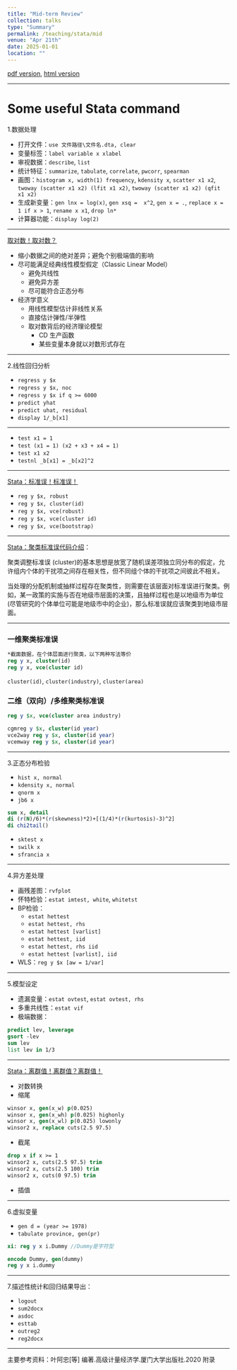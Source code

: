 ```yaml
---
title: "Mid-term Review"
collection: talks
type: "Summary"
permalink: /teaching/stata/mid
venue: "Apr 21th"
date: 2025-01-01
location: ""
---
```


[pdf version](http://xishanyu2.github.io/files/Heteroskedasticity.pdf), [html version](http://xishanyu2.github.io/files/Heteroskedasticity.html)

---

# Some useful Stata command
1.数据处理
- 打开文件：`use 文件路径\文件名.dta, clear`
- 变量标签：`label variable x xlabel`
- 审视数据：`describe`, `list`
- 统计特征：`summarize`, `tabulate`, `correlate`, `pwcorr`, `spearman`
- 画图：`histogram x, width(1) frequency`, `kdensity x`, `scatter x1 x2`, 
	`twoway (scatter x1 x2) (lfit x1 x2)`, `twoway (scatter x1 x2) (qfit x1 x2)`
- 生成新变量：`gen lnx = log(x)`, `gen xsq =  x^2`, `gen x = .`, 
	`replace x = 1 if x > 1`, `rename x x1`, `drop ln*`
- 计算器功能：`display log(2)`

---

[取对数！取对数？](https://www.lianxh.cn/details/615.html)

- 缩小数据之间的绝对差异；避免个别极端值的影响
- 尽可能满足经典线性模型假定（Classic Linear Model）
	- 避免共线性
	- 避免异方差
	- 尽可能符合正态分布
- 经济学意义
	- 用线性模型估计非线性关系
	- 直接估计弹性/半弹性
	- 取对数背后的经济理论模型
		- CD 生产函数
		- 某些变量本身就以对数形式存在


---

2.线性回归分析
- `regress y $x`
- `regress y $x, noc`
- `regress y $x if q >= 6000`
- `predict yhat`
- `predict uhat, residual`
- `display 1/_b[x1]`

---

- `test x1 = 1`
- `test (x1 = 1) (x2 + x3 + x4 = 1)`
- `test x1 x2`
- `testnl _b[x1] = _b[x2]^2`

---

 [Stata：标准误！标准误！](https://www.lianxh.cn/news/e365187a50dc3.html)
 
- `reg y $x, robust`
- `reg y $x, cluster(id)`
- `reg y $x, vce(robust)`
- `reg y $x, vce(cluster id)`
- `reg y $x, vce(bootstrap)`

---

[Stata：聚类标准误代码介绍](https://www.lianxh.cn/details/1189.html)：

聚类调整标准误 (cluster)的基本思想是放宽了随机误差项独立同分布的假定，允许组内个体的干扰项之间存在相关性，但不同组个体的干扰项之间彼此不相关。

当处理的分配机制或抽样过程存在聚类性，则需要在该层面对标准误进行聚类。例如，某一政策的实施与否在地级市层面的决策，且抽样过程也是以地级市为单位 (尽管研究的个体单位可能是地级市中的企业)，那么标准误就应该聚类到地级市层面。

---

### 一维聚类标准误

```stata
*截面数据，在个体层面进行聚类，以下两种写法等价
reg y x, cluster(id)
reg y x, vce(cluster id)
```

`cluster(id)`, `cluster(industry)`, `cluster(area)`

### 二维（双向）/多维聚类标准误

```stata
reg y $x, vce(cluster area industry)
```

```stata
cgmreg y $x, cluster(id year)
vce2way reg y $x, cluster(id year)
vcemway reg y $x, cluster(id year)
```

---

3.正态分布检验
- `hist x, normal`
- `kdensity x, normal`
- `qnorm x`
- `jb6 x`
```stata
sum x, detail
di (r(N)/6)*(r(skewness)*2)+[(1/4)*(r(kurtosis)-3)^2]
di chi2tail()
```
- `sktest x`
- `swilk x`
- `sfrancia x`

 ---
4.异方差处理
- 画残差图：`rvfplot`
- 怀特检验：`estat imtest, white`, `whitetst`
- BP检验：
	- `estat hettest`
	- `estat hettest, rhs`
	- `estat hettest [varlist]`
	- `estat hettest, iid`
	- `estat hettest, rhs iid`
	- `estat hettest [varlist], iid`
- WLS：`reg y $x [aw = 1/var]`

---

5.模型设定
- 遗漏变量：`estat ovtest`, `estat ovtest, rhs`
- 多重共线性：`estat vif`
- 极端数据：
```stata
predict lev, leverage
gsort -lev
sum lev
list lev in 1/3
```

---

[Stata：离群值！离群值？离群值！](https://www.lianxh.cn/details/175.html)

- 对数转换
- 缩尾
```stata
winsor x, gen(x_w) p(0.025)
winsor x, gen(x_wh) p(0.025) highonly
winsor x, gen(x_wl) p(0.025) lowonly
winsor2 x, replace cuts(2.5 97.5)
```
- 截尾
```stata
drop x if x >= 1
winsor2 x, cuts(2.5 97.5) trim
winsor2 x, cuts(2.5 100) trim
winsor2 x, cuts(0 97.5) trim
```
- 插值

---

6.虚拟变量
- `gen d = (year >= 1978)`
- `tabulate province, gen(pr)`

```stata
xi: reg y x i.Dummy //Dummy是字符型
```

```stata
encode Dummy, gen(dummy)
reg y x i.dummy
```

---

7.描述性统计和回归结果导出：
- `logout`
- `sum2docx`
- `asdoc`
- `esttab`
- `outreg2`
- `reg2docx`

---

主要参考资料：叶阿忠[等] 编著.高级计量经济学.厦门大学出版社.2020 附录
